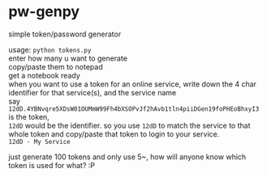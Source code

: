 # pw-genpy
simple token/password generator

usage:
`python tokens.py`  
enter how many u want to generate  
copy/paste them to notepad  
get a notebook ready   
when you want to use a token for an online service, write down the 4 char identifier for that service(s), and the service name  
say `12dD.4YBNvqre5XDsW01OUMmW99Fh4bXSOPvJf2hAvb1tln4piiDGen19foPHEoBhxyI3` is the token,  
`12dD` would be the identifier. so you use `12dD` to match the service to that whole token and copy/paste that token to login to your service.  
`12dD - My Service`  

just generate 100 tokens and only use 5~, how will anyone know which token is used for what? :P
